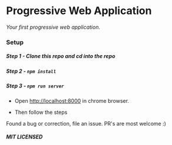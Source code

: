 # Progressive Web Application

*Your first progressive web application.*

### Setup

##### Step 1 - Clone this repo and cd into the repo

##### Step 2 - ```npm install```

##### Step 3 - ```npm run server```

- Open [http://localhost:8000](http://localhost:8000) in chrome browser.

- Then follow the steps

Found a bug or correction, file an issue. PR's are most welcome :)

##### MIT LICENSED
